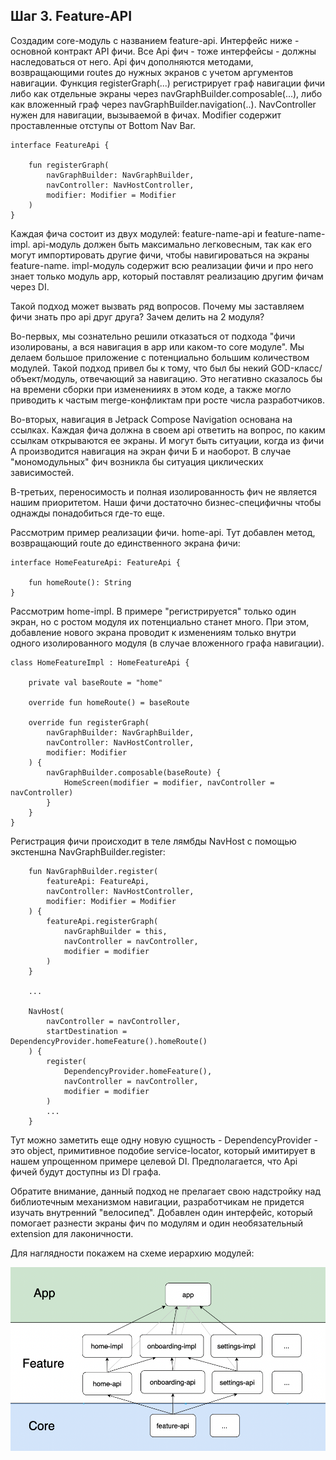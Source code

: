 ## Шаг 3. Feature-API

Создадим core-модуль с названием feature-api. Интерфейс ниже - основной контракт API фичи. Все Api
фич - тоже интерфейсы - должны наследоваться от него. Api фич дополняются методами, возвращающими
routes до нужных экранов с учетом аргументов навигации. Функция registerGraph(...) регистрирует граф
навигации фичи либо как отдельные экраны через navGraphBuilder.composable(...), либо как вложенный
граф через navGraphBuilder.navigation(..). NavController нужен для навигации, вызываемой в фичах.
Modifier содержит проставленные отступы от Bottom Nav Bar.

```
interface FeatureApi {

    fun registerGraph(
        navGraphBuilder: NavGraphBuilder,
        navController: NavHostController,
        modifier: Modifier = Modifier
    )
}
```

Каждая фича состоит из двух модулей: feature-name-api и feature-name-impl. api-модуль должен быть
максимально легковесным, так как его могут импортировать другие фичи, чтобы навигироваться на экраны
feature-name. impl-модуль содержит всю реализации фичи и про него знает только модуль app, который
поставлят реализацию другим фичам через DI.

Такой подход может вызвать ряд вопросов. Почему мы заставляем фичи знать про api друг друга? Зачем
делить на 2 модуля?

Во-первых, мы сознательно решили отказаться от подхода "фичи изолированы, а вся навигация в app или
каком-то core модуле". Мы делаем большое приложение с потенциально большим количеством модулей.
Такой подход привел бы к тому, что был бы некий GOD-класс/объект/модуль, отвечающий за навигацию.
Это негативно сказалось бы на времени сборки при измененииях в этом коде, а также могло приводить к
частым merge-конфликтам при росте числа разработчиков.

Во-вторых, навигация в Jetpack Compose Navigation основана на ссылках. Каждая фича должна в своем
api ответить на вопрос, по каким ссылкам открываются ее экраны. И могут быть ситуации, когда из фичи
А производится навигация на экран фичи Б и наоборот. В случае "мономодульных" фич возникла бы
ситуация циклических зависимостей.

В-третьих, переносимость и полная изолированность фич не является нашим приоритетом. Наши фичи
достаточно бизнес-специфичны чтобы однажды понадобиться где-то еще.

Рассмотрим пример реализации фичи. home-api. Тут добавлен метод, возвращающий route до единственного
экрана фичи:

```
interface HomeFeatureApi: FeatureApi {

    fun homeRoute(): String
}
```

Рассмотрим home-impl. В примере "регистрируется" только один экран, но с ростом модуля их
потенциально станет много. При этом, добавление нового экрана проводит к изменениям только внутри
одного изолированного модуля (в случае вложенного графа навигации).

```
class HomeFeatureImpl : HomeFeatureApi {

    private val baseRoute = "home"

    override fun homeRoute() = baseRoute

    override fun registerGraph(
        navGraphBuilder: NavGraphBuilder,
        navController: NavHostController,
        modifier: Modifier
    ) {
        navGraphBuilder.composable(baseRoute) {
            HomeScreen(modifier = modifier, navController = navController)
        }
    }
}
```

Регистрация фичи происходит в теле лямбды NavHost c помощью экстеншна NavGraphBuilder.register:

```
    fun NavGraphBuilder.register(
        featureApi: FeatureApi,
        navController: NavHostController,
        modifier: Modifier = Modifier
    ) {
        featureApi.registerGraph(
            navGraphBuilder = this,
            navController = navController,
            modifier = modifier
        )
    }

    ...

    NavHost(
        navController = navController,
        startDestination = DependencyProvider.homeFeature().homeRoute()
    ) {
        register(
            DependencyProvider.homeFeature(),
            navController = navController,
            modifier = modifier
        )
        ...  
    }
```

Тут можно заметить еще одну новую сущность - DependencyProvider - это object, примитивное подобие
service-locator, который имитирует в нашем упрощенном примере целевой DI. Предполагается, что Api
фичей будут доступны из DI графа.

Обратите внимание, данный подход не прелагает свою надстройку над библиотечным механизмом навигации,
разработчикам не придется изучать внутренний "велосипед". Добавлен один интерфейс, который помогает
разнести экраны фич по модулям и один необязательный extension для лаконичности.

Для наглядности покажем на схеме иерархию модулей:

![Иерархия модулей](images/schema.png)